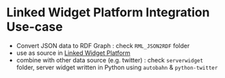 # Linked Widget Platform Integration Use-case

- Convert JSON data to RDF Graph : check `RML_JSON2RDF` folder
- use as source in [Linked Widget Platform](http://linkedwidgets.org)
- combine with other data source (e.g. twitter) : check `serverwidget` folder, server widget written in Python using `autobahn` & `python-twitter`